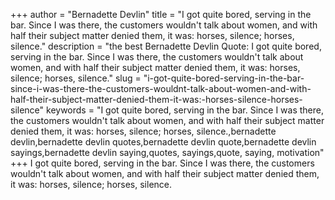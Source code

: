 +++
author = "Bernadette Devlin"
title = "I got quite bored, serving in the bar. Since I was there, the customers wouldn't talk about women, and with half their subject matter denied them, it was: horses, silence; horses, silence."
description = "the best Bernadette Devlin Quote: I got quite bored, serving in the bar. Since I was there, the customers wouldn't talk about women, and with half their subject matter denied them, it was: horses, silence; horses, silence."
slug = "i-got-quite-bored-serving-in-the-bar-since-i-was-there-the-customers-wouldnt-talk-about-women-and-with-half-their-subject-matter-denied-them-it-was:-horses-silence-horses-silence"
keywords = "I got quite bored, serving in the bar. Since I was there, the customers wouldn't talk about women, and with half their subject matter denied them, it was: horses, silence; horses, silence.,bernadette devlin,bernadette devlin quotes,bernadette devlin quote,bernadette devlin sayings,bernadette devlin saying,quotes, sayings,quote, saying, motivation"
+++
I got quite bored, serving in the bar. Since I was there, the customers wouldn't talk about women, and with half their subject matter denied them, it was: horses, silence; horses, silence.
